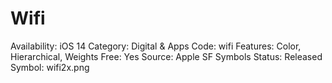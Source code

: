 # Wifi

Availability: iOS 14
Category: Digital & Apps
Code: wifi
Features: Color, Hierarchical, Weights
Free: Yes
Source: Apple SF Symbols
Status: Released
Symbol: wifi2x.png